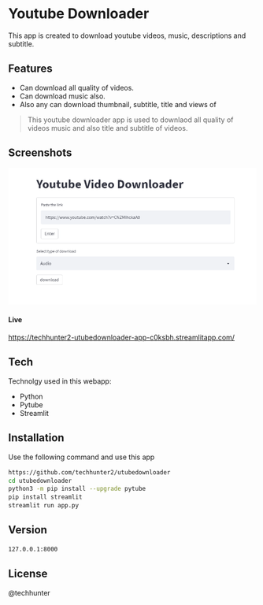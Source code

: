 # Youtube Downloader

This app is created to download youtube videos, music, descriptions and subtitle.

## Features

- Can download all quality of videos.
- Can download music also.
- Also any can download thumbnail, subtitle, title and views of 


> This youtube downloader app is used
> to downlaod all quality of videos
> music and also title and subtitle of videos.

## Screenshots
![alt text](https://github.com/techhunter2/utubedownloader/blob/master/01.PNG)
#### Live
https://techhunter2-utubedownloader-app-c0ksbh.streamlitapp.com/

## Tech

Technolgy used in this webapp:

- Python
- Pytube
- Streamlit

## Installation
Use the following command and use this app

```sh
https://github.com/techhunter2/utubedownloader
cd utubedownloader
python3 -m pip install --upgrade pytube
pip install streamlit
streamlit run app.py
```

## Version
```sh
127.0.0.1:8000
```

## License

@techhunter